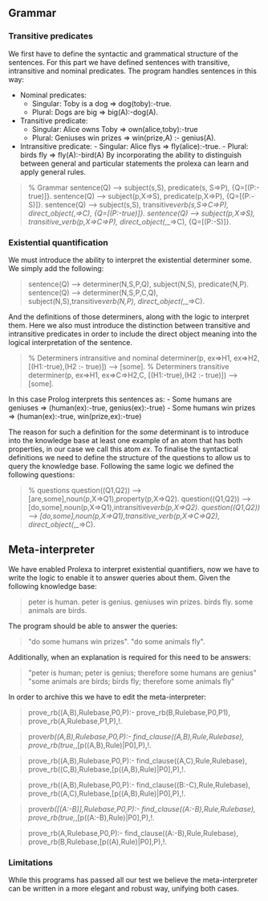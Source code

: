 ## Grammar

### Transitive predicates

We first have to define the syntactic and grammatical structure of the sentences. For this part we have defined sentences with transitive, intransitive and nominal predicates. The program handles sentences in this way:

- Nominal predicates:
  - Singular: Toby is a dog => dog(toby):-true.
  - Plural: Dogs are big => big(A):-dog(A).
- Transitive predicate:
  - Singular: Alice owns Toby => own(alice,toby):-true
  - Plural: Geniuses win prizes => win(prize,A) :- genius(A).
- Intransitive predicate: - Singular: Alice flys => fly(alice):-true. - Plural: birds fly => fly(A):-bird(A)
  By incorporating the ability to distinguish between general and particular statements the prolexa can learn and apply general rules.

> % Grammar
> sentence(Q) --> subject(s,S), predicate(s, S=>P), {Q=[(P:-true)]}.
> sentence(Q) --> subject(p,X=>S), predicate(p,X=>P), {Q=[(P:-S)]}.
> sentence(Q) --> subject(s,S), transitive*verb(s,S=>C=>P), direct_object(*,_=>C), {Q=[(P:-true)]}.
> sentence(Q) --> subject(p,X=>S), transitive_verb(p,X=>C=>P), direct_object(_,\_=>C), {Q=[(P:-S)]}.


### Existential quantification

We must introduce the ability to interpret the existential determiner some. We simply add the following:

> sentence(Q) --> determiner(N,S,P,Q), subject(N,S), predicate(N,P).
> sentence(Q) --> determiner(N,S,P,C,Q), subject(N,S),transitive*verb(N,P), direct_object(*,\_=>C).

And the definitions of those determiners, along with the logic to interpret them. Here we also must introduce the distinction between transitive and intransitive predicates in order to include the direct object meaning into the logical interpretation of the sentence.

> % Determiners intransitive and nominal
> determiner(p, ex=>H1, ex=>H2, [(H1:-true),(H2 :- true)]) --> [some].
> % Determiners transitive
> determiner(p, ex=>H1, ex=>C=>H2,C, [(H1:-true),(H2 :- true)]) --> [some].

In this case Prolog interprets this sentences as: - Some humans are geniuses => (human(ex):-true, genius(ex):-true) - Some humans win prizes => (human(ex):-true, win(prize,ex):-true)

The reason for such a definition for the _some_ determinant is to introduce into the knowledge base at least one example of an atom that has both properties, in our case we call this atom _ex_.
To finalise the syntactical definitions we need to define the structure of the questions to allow us to query the knowledge base. Following the same logic we defined the following questions:


> % questions
> question((Q1,Q2)) --> [are,some],noun(p,X=>Q1),property(p,X=>Q2).
> question((Q1,Q2)) --> [do,some],noun(p,X=>Q1),intransitive*verb(p,X=>Q2).
> question((Q1,Q2)) --> [do,some],noun(p,X=>Q1),transitive_verb(p,X=>C=>Q2), direct_object(*,\_=>C).


## Meta-interpreter

We have enabled Prolexa to interpret existential quantifiers, now we have to write the logic to enable it to answer queries about them. Given the following knowledge base:


> peter is human.
> peter is genius.
> geniuses win prizes.
> birds fly.
> some animals are birds.

The program should be able to answer the queries:

> "do some humans win prizes".
> "do some animals fly".

Additionally, when an explanation is required for this need to be answers:

> "peter is human; peter is genius; therefore some humans are genius"
> "some animals are birds; birds fly; therefore some animals fly"

In order to archive this we have to edit the meta-interpreter:

> prove_rb((A,B),Rulebase,P0,P):-
> prove_rb(B,Rulebase,P0,P1),
> prove_rb(A,Rulebase,P1,P),!.

> prove*rb((A,B),Rulebase,P0,P):-
> find_clause((A,B),Rule,Rulebase),
> prove_rb(true,*,[p((A,B),Rule)|P0],P),!.

> prove_rb((A,B),Rulebase,P0,P):-
> find_clause((A,C),Rule,Rulebase),
> prove_rb((C,B),Rulebase,[p((A,B),Rule)|P0],P),!.

> prove_rb((A,B),Rulebase,P0,P):-
> find_clause((B:-C),Rule,Rulebase),
> prove_rb((A,C),Rulebase,[p((A,B),Rule)|P0],P),!.

> prove*rb([(A:-B)],Rulebase,P0,P):-
> find_clause((A:-B),Rule,Rulebase),
> prove_rb(true,*,[p((A:-B),Rule)|P0],P),!.

> prove_rb(A,Rulebase,P0,P):-
> find_clause((A:-B),Rule,Rulebase),
> prove_rb(B,Rulebase,[p((A),Rule)|P0],P),!.


### Limitations

While this programs has passed all our test we believe the meta-interpreter can be written in a more elegant and robust way, unifying both cases.
